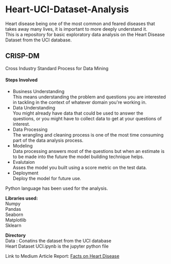 # Heart-UCI-Dataset-Analysis

Heart disease being one of the most common and feared diseases that takes away many lives, it is important to more deeply understand it.  
This is a repository for basic exploratory data analysis on the Heart Disease Dataset from the UCI database.  

## CRISP-DM  
Cross Industry Standard Process for Data Mining  

#### Steps Involved

* Business Understanding  
This means understanding the problem and questions you are interested in tackling in the context of whatever domain you're working in.
* Data Understanding  
You might already have data that could be used to answer the questions, or you might have to collect data to get at your questions of interest.
* Data Processing  
The wrangling and cleaning process is one of the most time consuming part of the data analysis process. 
* Modeling  
Data processing answers most of the questions but when an estimate is to be made into the future the model building technique helps. 
* Evalutaion  
Asses the model you built using a score metric on the test data.
* Deployment  
Deploy the model for future use.


Python language has been used for the analysis.  

__Libraries used:__  
Numpy  
Pandas  
Seaborn  
Matplotlib  
Sklearn  

__Directory__  
Data : Conatins the dataset from the UCI database  
Heart Dataset UCI.ipynb is the jupyter python file  

Link to Medium Article Report: [Facts on Heart Disease](https://medium.com/@anshuman.kirty/facts-on-heart-disease-3f0434f078d)
